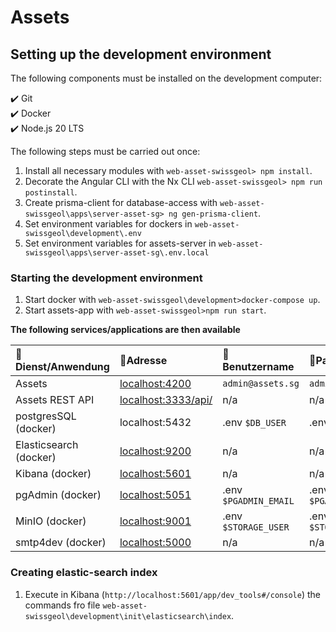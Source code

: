 # Assets

## Setting up the development environment

The following components must be installed on the development computer:

✔️ Git  
✔️ Docker  
✔️ Node.js 20 LTS

The following steps must be carried out once:

1. Install all necessary modules with `web-asset-swissgeol> npm install`.
2. Decorate the Angular CLI with the Nx CLI `web-asset-swissgeol> npm run postinstall`.
2. Create prisma-client for database-access with `web-asset-swissgeol\apps\server-asset-sg> ng gen-prisma-client`.
3. Set environment variables for dockers in `web-asset-swissgeol\development\.env`
4. Set environment variables for assets-server in `web-asset-swissgeol\apps\server-asset-sg\.env.local`

### Starting the development environment

1. Start docker with `web-asset-swissgeol\development>docker-compose up`.
2. Start assets-app with `web-asset-swissgeol>npm run start`.

**The following services/applications are then available**

| 🔖 Dienst/Anwendung    | 🔗Adresse                                       | 🧞Benutzername        | 🔐Passwort              |
| :----------------------| :------------------------------------------------| :---------------------| :---------------------- |
| Assets                 | [localhost:4200](http://localhost:4200/)         | `admin@assets.sg`     | `adminAssets`           |
| Assets REST API        | [localhost:3333/api/](http://localhost:3333/api) | n/a                   | n/a                     |
| postgresSQL (docker)   | localhost:5432                                   | .env `$DB_USER`       |.env `$DB_PASSWORD`      |
| Elasticsearch (docker) | [localhost:9200](http://localhost:9200)          | n/a                   | n/a                     |
| Kibana (docker)        | [localhost:5601](http://localhost:5601)          | n/a                   | n/a                     |
| pgAdmin (docker)       | [localhost:5051](http://localhost:5051/)         | .env `$PGADMIN_EMAIL` |.env `$PGADMIN_PASSWORD` |
| MinIO (docker)         | [localhost:9001](http://localhost:9001/)         | .env `$STORAGE_USER`  |.env `$STORAGE_PASSWORD` |
| smtp4dev (docker)      | [localhost:5000](http://localhost:5000/)         | n/a                   | n/a                     |

### Creating elastic-search index

1. Execute in Kibana (`http://localhost:5601/app/dev_tools#/console`) the commands fro file `web-asset-swissgeol\development\init\elasticsearch\index`.
 